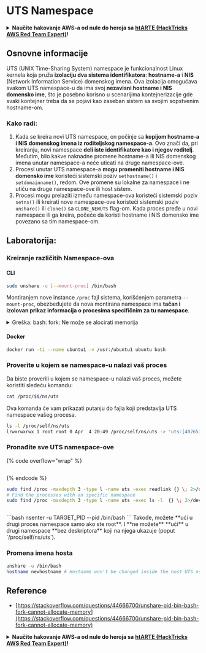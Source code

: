 # UTS Namespace

<details>

<summary><strong>Naučite hakovanje AWS-a od nule do heroja sa</strong> <a href="https://training.hacktricks.xyz/courses/arte"><strong>htARTE (HackTricks AWS Red Team Expert)</strong></a><strong>!</strong></summary>

Drugi načini podrške HackTricks-u:

* Ako želite da vidite **vašu kompaniju reklamiranu na HackTricks-u** ili **preuzmete HackTricks u PDF formatu** proverite [**SUBSCRIPTION PLANS**](https://github.com/sponsors/carlospolop)!
* Nabavite [**zvanični PEASS & HackTricks swag**](https://peass.creator-spring.com)
* Otkrijte [**The PEASS Family**](https://opensea.io/collection/the-peass-family), našu kolekciju ekskluzivnih [**NFT-ova**](https://opensea.io/collection/the-peass-family)
* **Pridružite se** 💬 [**Discord grupi**](https://discord.gg/hRep4RUj7f) ili [**telegram grupi**](https://t.me/peass) ili nas **pratite** na **Twitter-u** 🐦 [**@carlospolopm**](https://twitter.com/hacktricks\_live)**.**
* **Podelite svoje hakovanje trikove slanjem PR-ova na** [**HackTricks**](https://github.com/carlospolop/hacktricks) i [**HackTricks Cloud**](https://github.com/carlospolop/hacktricks-cloud) github repozitorijume.

</details>

## Osnovne informacije

UTS (UNIX Time-Sharing System) namespace je funkcionalnost Linux kernela koja pruža **izolaciju dva sistema identifikatora**: **hostname-a** i **NIS** (Network Information Service) domenskog imena. Ova izolacija omogućava svakom UTS namespace-u da ima svoj **nezavisni hostname i NIS domensko ime**, što je posebno korisno u scenarijima kontejnerizacije gde svaki kontejner treba da se pojavi kao zaseban sistem sa svojim sopstvenim hostname-om.

### Kako radi:

1. Kada se kreira novi UTS namespace, on počinje sa **kopijom hostname-a i NIS domenskog imena iz roditeljskog namespace-a**. Ovo znači da, pri kreiranju, novi namespace **deli iste identifikatore kao i njegov roditelj**. Međutim, bilo kakve naknadne promene hostname-a ili NIS domenskog imena unutar namespace-a neće uticati na druge namespace-ove.
2. Procesi unutar UTS namespace-a **mogu promeniti hostname i NIS domensko ime** koristeći sistemski poziv `sethostname()` i `setdomainname()`, redom. Ove promene su lokalne za namespace i ne utiču na druge namespace-ove ili host sistem.
3. Procesi mogu prelaziti između namespace-ova koristeći sistemski poziv `setns()` ili kreirati nove namespace-ove koristeći sistemski poziv `unshare()` ili `clone()` sa `CLONE_NEWUTS` flag-om. Kada proces pređe u novi namespace ili ga kreira, počeće da koristi hostname i NIS domensko ime povezano sa tim namespace-om.

## Laboratorija:

### Kreiranje različitih Namespace-ova

#### CLI

```bash
sudo unshare -u [--mount-proc] /bin/bash
```

Montiranjem nove instance `/proc` fajl sistema, korišćenjem parametra `--mount-proc`, obezbeđujete da nova montirana namespace ima **tačan i izolovan prikaz informacija o procesima specifičnim za tu namespace**.

<details>

<summary>Greška: bash: fork: Ne može se alocirati memorija</summary>

Kada se `unshare` izvršava bez opcije `-f`, javlja se greška zbog načina na koji Linux rukuje novim PID (Process ID) namespace-om. Ključni detalji i rešenje su opisani u nastavku:

1. **Objašnjenje problema**:

* Linux kernel omogućava procesu da kreira nove namespace-ove koristeći `unshare` sistemski poziv. Međutim, proces koji pokreće kreiranje novog PID namespace-a (nazvan "unshare" proces) ne ulazi u novi namespace; samo njegovi podprocesi to čine.
* Pokretanje `%unshare -p /bin/bash%` pokreće `/bin/bash` u istom procesu kao `unshare`. Kao rezultat, `/bin/bash` i njegovi podprocesi su u originalnom PID namespace-u.
* Prvi podproces `/bin/bash` u novom namespace-u postaje PID 1. Kada ovaj proces završi, pokreće se čišćenje namespace-a ako nema drugih procesa, jer PID 1 ima posebnu ulogu usvajanja siročadi. Linux kernel tada onemogućava alokaciju PID-a u tom namespace-u.

2. **Posledica**:

* Izlazak PID 1 iz novog namespace-a dovodi do čišćenja `PIDNS_HASH_ADDING` zastavice. To rezultira neuspehom funkcije `alloc_pid` pri alociranju novog PID-a prilikom kreiranja novog procesa, što dovodi do greške "Ne može se alocirati memorija".

3. **Rešenje**:

* Problem se može rešiti korišćenjem opcije `-f` sa `unshare`. Ova opcija čini da `unshare` fork-uje novi proces nakon kreiranja novog PID namespace-a.
* Izvršavanje `%unshare -fp /bin/bash%` osigurava da sam `unshare` komanda postane PID 1 u novom namespace-u. `/bin/bash` i njegovi podprocesi su tada sigurno smešteni unutar ovog novog namespace-a, sprečavajući prevremeni izlazak PID 1 i omogućavajući normalnu alokaciju PID-a.

Obezbeđivanjem da `unshare` radi sa opcijom `-f`, novi PID namespace se pravilno održava, omogućavajući `/bin/bash` i njegovim podprocesima da rade bez greške alociranja memorije.

</details>

#### Docker

```bash
docker run -ti --name ubuntu1 -v /usr:/ubuntu1 ubuntu bash
```

### Proverite u kojem se namespace-u nalazi vaš proces

Da biste proverili u kojem se namespace-u nalazi vaš proces, možete koristiti sledeću komandu:

```bash
cat /proc/$$/ns/uts
```

Ova komanda će vam prikazati putanju do fajla koji predstavlja UTS namespace vašeg procesa.

```bash
ls -l /proc/self/ns/uts
lrwxrwxrwx 1 root root 0 Apr  4 20:49 /proc/self/ns/uts -> 'uts:[4026531838]'
```

### Pronađite sve UTS namespace-ove

{% code overflow="wrap" %}
```
```
{% endcode %}

```bash
sudo find /proc -maxdepth 3 -type l -name uts -exec readlink {} \; 2>/dev/null | sort -u
# Find the processes with an specific namespace
sudo find /proc -maxdepth 3 -type l -name uts -exec ls -l  {} \; 2>/dev/null | grep <ns-number>
```

```
```

\`\`\`bash nsenter -u TARGET\_PID --pid /bin/bash \`\`\` Takođe, možete \*\*ući u drugi proces namespace samo ako ste root\*\*. I \*\*ne možete\*\* \*\*ući\*\* u drugi namespace \*\*bez deskriptora\*\* koji na njega ukazuje (poput \`/proc/self/ns/uts\`).

### Promena imena hosta

```bash
unshare -u /bin/bash
hostname newhostname # Hostname won't be changed inside the host UTS ns
```

## Reference

* [https://stackoverflow.com/questions/44666700/unshare-pid-bin-bash-fork-cannot-allocate-memory](https://stackoverflow.com/questions/44666700/unshare-pid-bin-bash-fork-cannot-allocate-memory)

<details>

<summary><strong>Naučite hakovanje AWS-a od nule do heroja sa</strong> <a href="https://training.hacktricks.xyz/courses/arte"><strong>htARTE (HackTricks AWS Red Team Expert)</strong></a><strong>!</strong></summary>

Drugi načini podrške HackTricks-u:

* Ako želite da vidite **vašu kompaniju oglašenu na HackTricks-u** ili **preuzmete HackTricks u PDF formatu** proverite [**PLANOVE ZA PRETPLATU**](https://github.com/sponsors/carlospolop)!
* Nabavite [**zvanični PEASS & HackTricks swag**](https://peass.creator-spring.com)
* Otkrijte [**The PEASS Family**](https://opensea.io/collection/the-peass-family), našu kolekciju ekskluzivnih [**NFT-ova**](https://opensea.io/collection/the-peass-family)
* **Pridružite se** 💬 [**Discord grupi**](https://discord.gg/hRep4RUj7f) ili [**telegram grupi**](https://t.me/peass) ili nas **pratite** na **Twitter-u** 🐦 [**@carlospolopm**](https://twitter.com/hacktricks\_live)**.**
* **Podelite svoje hakovanje trikove slanjem PR-ova na** [**HackTricks**](https://github.com/carlospolop/hacktricks) i [**HackTricks Cloud**](https://github.com/carlospolop/hacktricks-cloud) github repozitorijume.

</details>
